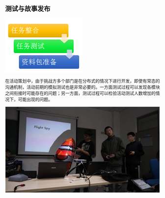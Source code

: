 ## 测试与故事发布

![0](../assets/challenger_preparation/story_publishing_and_testing/00.jpg)

在活动策划中，由于挑战方多个部门是在分布式的情况下进行开发，即使有常态的沟通机制，活动前期的模拟测试也是非常必要的。一方面测试过程可以发现各模块之间衔接时可能存在的问题；另一方面，测试过程可以检验活动测试人数增加的情况下，可能出现的问题。

![0](../assets/challenger_preparation/story_publishing_and_testing/01.jpg)

